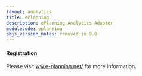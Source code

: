 ```yaml
---
layout: analytics
title: ePlanning
description: ePlanning Analytics Adapter
modulecode: eplanning
pbjs_version_notes: removed in 9.0
---
```


#### Registration

Please visit [ww.e-planning.net/](https://www.e-planning.net/) for more information.
